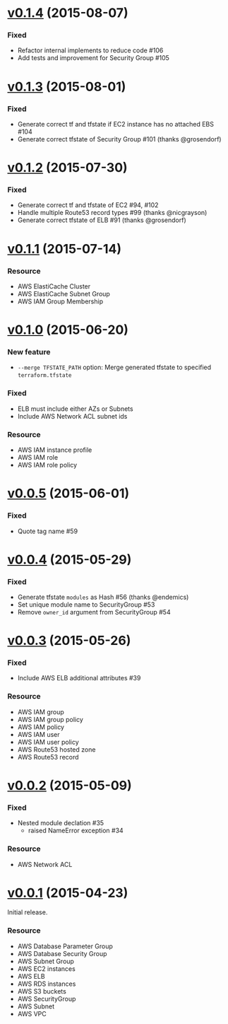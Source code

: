 # [v0.1.4](https://github.com/dtan4/terraforming/releases/tag/v0.1.4) (2015-08-07)

### Fixed

- Refactor internal implements to reduce code #106
- Add tests and improvement for Security Group #105

# [v0.1.3](https://github.com/dtan4/terraforming/releases/tag/v0.1.3) (2015-08-01)

### Fixed

- Generate correct tf and tfstate if EC2 instance has no attached EBS #104
- Generate correct tfstate of Security Group #101 (thanks @grosendorf)

# [v0.1.2](https://github.com/dtan4/terraforming/releases/tag/v0.1.2) (2015-07-30)

### Fixed

- Generate correct tf and tfstate of EC2 #94, #102
- Handle multiple Route53 record types #99 (thanks @nicgrayson)
- Generate correct tfstate of ELB #91 (thanks @grosendorf)

# [v0.1.1](https://github.com/dtan4/terraforming/releases/tag/v0.1.1) (2015-07-14)

### Resource

- AWS ElastiCache Cluster
- AWS ElastiCache Subnet Group
- AWS IAM Group Membership

# [v0.1.0](https://github.com/dtan4/terraforming/releases/tag/v0.1.0) (2015-06-20)

### New feature

- `--merge TFSTATE_PATH` option: Merge generated tfstate to specified `terraform.tfstate`

### Fixed

- ELB must include either AZs or Subnets
- Include AWS Network ACL subnet ids

### Resource

- AWS IAM instance profile
- AWS IAM role
- AWS IAM role policy

# [v0.0.5](https://github.com/dtan4/terraforming/releases/tag/v0.0.5) (2015-06-01)

### Fixed

- Quote tag name #59

# [v0.0.4](https://github.com/dtan4/terraforming/releases/tag/v0.0.4) (2015-05-29)

### Fixed

- Generate tfstate `modules` as Hash #56 (thanks @endemics)
- Set unique module name to SecurityGroup #53
- Remove `owner_id` argument from SecurityGroup #54

# [v0.0.3](https://github.com/dtan4/terraforming/releases/tag/v0.0.3) (2015-05-26)

### Fixed

- Include AWS ELB additional attributes #39

### Resource

- AWS IAM group
- AWS IAM group policy
- AWS IAM policy
- AWS IAM user
- AWS IAM user policy
- AWS Route53 hosted zone
- AWS Route53 record

# [v0.0.2](https://github.com/dtan4/terraforming/releases/tag/v0.0.2) (2015-05-09)

### Fixed

- Nested module declation #35
  - raised NameError exception #34

### Resource

- AWS Network ACL

# [v0.0.1](https://github.com/dtan4/terraforming/releases/tag/v0.0.1) (2015-04-23)

Initial release.

### Resource

- AWS Database Parameter Group
- AWS Database Security Group
- AWS Subnet Group
- AWS EC2 instances
- AWS ELB
- AWS RDS instances
- AWS S3 buckets
- AWS SecurityGroup
- AWS Subnet
- AWS VPC
